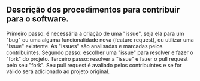 ## Descrição dos procedimentos para contribuir para o software.

Primeiro passo: é necessária a criação de uma "issue", seja ela para um "bug" ou uma alguma funcionalidade nova (feature request), ou utilizar uma "issue" existente. As "issues" são analisadas e marcadas pelos contribuintes.
Segundo passo: escolher uma "issue" para resolver e fazer o "fork" do projeto.
Terceiro passo: resolver a "issue" e fazer o pull request pelo seu "fork". Seu pull request é avaliado pelos contribuintes e se for válido será adicionado ao projeto original.
